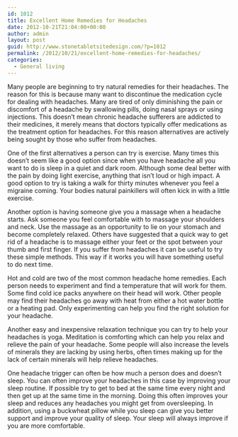 ```yaml
---
id: 1012
title: Excellent Home Remedies for Headaches
date: 2012-10-21T21:04:00+00:00
author: admin
layout: post
guid: http://www.stonetabletsitedesign.com/?p=1012
permalink: /2012/10/21/excellent-home-remedies-for-headaches/
categories:
  - General living
---
```

Many people are beginning to try natural remedies for their headaches. The reason for this is because many want to discontinue the medication cycle for dealing with headaches. Many are tired of only diminishing the pain or discomfort of a headache by swallowing pills, doing nasal sprays or using injections. This doesn’t mean chronic headache sufferers are addicted to their medicines, it merely means that doctors typically offer medications as the treatment option for headaches. For this reason alternatives are actively being sought by those who suffer from headaches.

One of the first alternatives a person can try is exercise. Many times this doesn’t seem like a good option since when you have headache all you want to do is sleep in a quiet and dark room. Although some deal better with the pain by doing light exercise, anything that isn’t loud or high impact. A good option to try is taking a walk for thirty minutes whenever you feel a migraine coming. Your bodies natural painkillers will often kick in with a little exercise.

Another option is having someone give you a massage when a headache starts. Ask someone you feel comfortable with to massage your shoulders and neck. Use the massage as an opportunity to lie on your stomach and become completely relaxed. Others have suggested that a quick way to get rid of a headache is to massage either your feet or the spot between your thumb and first finger. If you suffer from headaches it can be useful to try these simple methods. This way if it works you will have something useful to do next time.

Hot and cold are two of the most common headache home remedies. Each person needs to experiment and find a temperature that will work for them. Some find cold ice packs anywhere on their head will work. Other people may find their headaches go away with heat from either a hot water bottle or a heating pad. Only experimenting can help you find the right solution for your headache.

Another easy and inexpensive relaxation technique you can try to help your headaches is yoga. Meditation is comforting which can help you relax and relieve the pain of your headache. Some people will also increase the levels of minerals they are lacking by using herbs, often times making up for the lack of certain minerals will help relieve headaches.

One headache trigger can often be how much a person does and doesn’t sleep. You can often improve your headaches in this case by improving your sleep routine. If possible try to get to bed at the same time every night and then get up at the same time in the morning. Doing this often improves your sleep and reduces any headaches you might get from oversleeping. In addition, using a buckwheat pillow while you sleep can give you better support and improve your quality of sleep. Your sleep will always improve if you are more comfortable.
